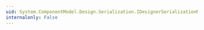 ```yaml
---
uid: System.ComponentModel.Design.Serialization.IDesignerSerializationManager.Properties
internalonly: False
---
```

